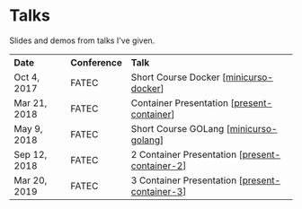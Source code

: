 Talks
=====

Slides and demos from talks I've given.

<table>
  <tr>
    <th align="left">Date</th>
    <th align="left">Conference</th>
    <th align="left">Talk</th>
  </tr>
  <tr>
    <td>Oct 4, 2017</td>
    <td>FATEC</td>
    <td>Short Course Docker
      [<a href="https://github.com/luclissi/minicurso-docker">minicurso-docker</a>]</td>
  </tr>
  <tr>
    <td>Mar 21, 2018</td>
    <td>FATEC</td>
    <td>Container Presentation 
      [<a href="https://github.com/luclissi/present-container">present-container</a>]</td>
  </tr>
  <tr>
    <td>May 9, 2018</td>
    <td>FATEC</td>
    <td>Short Course GOLang 
      [<a href="https://github.com/luclissi/minicurso-golang">minicurso-golang</a>]</td>
  </tr>
  <tr>
    <td>Sep 12, 2018</td>
    <td>FATEC</td>
    <td>2 Container Presentation 
      [<a href="https://github.com/luclissi/talks/tree/master/present-container-2">present-container-2</a>]</td>
  </tr>
  <tr>
    <td>Mar 20, 2019</td>
    <td>FATEC</td>
    <td>3 Container Presentation 
      [<a href="https://github.com/luclissi/talks/tree/master/present-container-2">present-container-3</a>]</td>
  </tr>
</table>
